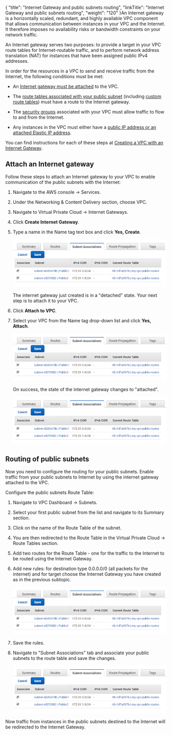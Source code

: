 {
    "title": "Internet Gateway and public subnets routing",
    "linkTitle": "Internet Gateway and public subnets routing",
    "weight": "120"
}An Internet gateway is a horizontally scaled, redundant, and highly available VPC component that allows communication between instances in your VPC and the Internet. It therefore imposes no availability risks or bandwidth constraints on your network traffic.



An Internet gateway serves two purposes: to provide a target in your VPC route tables for Internet-routable traffic, and to perform network address translation (NAT) for instances that have been assigned public IPv4 addresses.



In order for the resources in a VPC to send and receive traffic from the Internet, the following conditions must be met:



-   An [Internet gateway must be attached](http://docs.aws.amazon.com/AmazonVPC/latest/UserGuide/VPC_Internet_Gateway.html#Add_IGW_Attach_Gateway) to the VPC.

-   The [route tables associated with your public subnet](http://docs.aws.amazon.com/AmazonVPC/latest/UserGuide/VPC_Route_Tables.html) (including [custom route tables](http://docs.aws.amazon.com/AmazonVPC/latest/UserGuide/VPC_Internet_Gateway.html#Add_IGW_Routing)) must have a route to the Internet gateway.

-   The [security groups](http://docs.aws.amazon.com/AmazonVPC/latest/UserGuide/VPC_Internet_Gateway.html#Add_IG_Security_Groups) associated with your VPC must allow traffic to flow to and from the Internet.

-   Any instances in the VPC must either have a [public IP address or an attached Elastic IP address](http://docs.aws.amazon.com/AmazonVPC/latest/UserGuide/VPC_Internet_Gateway.html#Add_IG_EIPs).



You can find instructions for each of these steps at [Creating a VPC with an Internet Gateway](http://docs.aws.amazon.com/AmazonVPC/latest/UserGuide/VPC_Internet_Gateway.html#d0e22943).



## Attach an Internet gateway



Follow these steps to attach an Internet gateway to your VPC to enable communication of the public subnets with the Internet:



1.  Navigate to the AWS console -> Services.

2.  Under the Networking & Content Delivery section, choose VPC.

3.  Navigate to Virtual Private Cloud -> Internet Gateways.

4.  Click **Create Internet Gateway**.

5.  Type a name in the Name tag text box and click **Yes, Create**.  

    ![](route-assign-sn.PNG)  

    The internet gateway just created is in a "detached" state. Your next step is to attach it to your VPC.  

      

6.  Click **Attach to VPC**.

7.  Select your VPC from the Name tag drop-down list and click **Yes, Attach**.  

    ![](route-assign-sn.PNG)  

    On success, the state of the internet gateway changes to "attached".  

    ![](route-assign-sn.PNG)



## Routing of public subnets



Now you need to configure the routing for your public subnets. Enable traffic from your public subnets to Internet by using the internet gateway attached to the VPC.



Configure the public subnets Route Table:



1.  Navigate to VPC Dashboard -> Subnets.

2.  Select your first public subnet from the list and navigate to its Summary section.

3.  Click on the name of the Route Table of the subnet.

4.  You are then redirected to the Route Table in the Virtual Private Cloud -> Route Tables section.

5.  Add two routes for the Route Table - one for the traffic to the Internet to be routed using the Internet Gateway.

6.  Add new rules: for destination type 0.0.0.0/0 (all packets for the internet) and for target choose the Internet Gateway you have created as in the previous subtopic.  

    ![](route-assign-sn.PNG)  

7.  Save the rules.

8.  Navigate to "Subnet Associations" tab and associate your public subnets to the route table and save the changes.  

    ![](route-assign-sn.PNG)



Now traffic from instances in the public subnets destined to the Internet will be redirected to the Internet Gateway.

